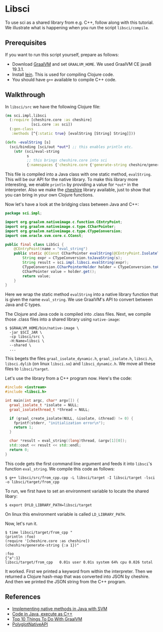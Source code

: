# Libsci

To use sci as a shared library from e.g. C++, follow along with this tutorial. We illustrate what is happening when you run the script `libsci/compile`.

## Prerequisites

If you want to run this script yourself, prepare as follows:

- Download [GraalVM](https://github.com/graalvm/graalvm-ce-builds/releases) and
  set `GRAALVM_HOME`. We used GraalVM CE java8 19.3.1.
- Install [lein](https://github.com/technomancy/leiningen). This is used for
  compiling Clojure code.
- You should have `g++` available to compile C++ code.

## Walkthrough

In `libsci/src` we have the following Clojure file:

``` clojure
(ns sci.impl.libsci
  (:require [cheshire.core :as cheshire]
            [sci.core :as sci])
  (:gen-class
   :methods [^{:static true} [evalString [String] String]]))

(defn -evalString [s]
  (sci/binding [sci/out *out*] ;; this enables println etc.
    (str (sci/eval-string
          s
          ;; this brings cheshire.core into sci
          {:namespaces {'cheshire.core {'generate-string cheshire/generate-string}}}))))
```

This file is compiled into a Java class with one static method,
`evalString`. This will be our API for the native library. To make this library
more interesting, we enable `println` by providing a value for `*out*` in the
interpreter. Also we make the [cheshire](https://github.com/dakrone/cheshire)
library available, just to show that you can bring in your own Clojure
functions.

Now let's have a look at the bridging class between Java and C++:

``` java
package sci.impl;

import org.graalvm.nativeimage.c.function.CEntryPoint;
import org.graalvm.nativeimage.c.type.CCharPointer;
import org.graalvm.nativeimage.c.type.CTypeConversion;
import com.oracle.svm.core.c.CConst;

public final class LibSci {
    @CEntryPoint(name = "eval_string")
    public static @CConst CCharPointer evalString(@CEntryPoint.IsolateThreadContext long isolateId, @CConst CCharPointer s) {
        String expr = CTypeConversion.toJavaString(s);
        String result = sci.impl.libsci.evalString(expr);
        CTypeConversion.CCharPointerHolder holder = CTypeConversion.toCString(result);
        CCharPointer value = holder.get();
        return value;
    }
}
```

Here we wrap the static method `evalString` into a native library function that
is given the name `eval_string`. We use GraalVM's API to convert between Java
and C types.

The Clojure and Java code is compiled into .class files. Next, we compile those
.class files into a shared library using `native-image`:

``` shell
$ $GRAALVM_HOME/bin/native-image \
  -jar $SCI_JAR \
  -cp libsci/src \
  -H:Name=libsci \
  --shared \
  ...
```

This begets the files `graal_isolate_dynamic.h`, `graal_isolate.h`, `libsci.h`,
`libsci.dylib` (on linux `libsci.so`) and `libsci_dynamic.h`. We move all these files to `libsci/target`.

Let's use the library from a C++ program now. Here's the code:

``` c++
#include <iostream>
#include <libsci.h>

int main(int argc, char* argv[]) {
  graal_isolate_t *isolate = NULL;
  graal_isolatethread_t *thread = NULL;

  if (graal_create_isolate(NULL, &isolate, &thread) != 0) {
    fprintf(stderr, "initialization error\n");
    return 1;
  }

  char *result = eval_string((long)thread, &argv[1][0]);
  std::cout << result << std::endl;
  return 0;
}
```

This code gets the first command line argument and feeds it into `libsci`'s
function `eval_string`. We compile this code as follows:

``` shell
$ g++ libsci/src/from_cpp.cpp -L libsci/target -I libsci/target -lsci -o libsci/target/from_cpp
```

To run, we first have to set an environment variable to locate the shared libary:

``` shell
$ export DYLD_LIBRARY_PATH=libsci/target
```

On linux this environment variable is called `LD_LIBRARY_PATH`.

Now, let's run it.

``` shell
$ time libsci/target/from_cpp "
(println :foo)
(require '[cheshire.core :as cheshire])
(cheshire/generate-string {:a 1})"

:foo
{"a":1}
libsci/target/from_cpp   0.01s user 0.01s system 64% cpu 0.026 total
```

It worked. First we printed a keyword from within the interpreter. Then we
returned a Clojure hash-map that was converted into JSON by cheshire. And then
we printed the JSON string from the C++ program.

## References

- [Implementing native methods in Java with SVM](https://github.com/oracle/graal/blob/master/substratevm/ImplementingNativeMethodsInJavaWithSVM.md)
- [Code in Java, execute as C++](https://towardsdatascience.com/code-in-java-execute-as-c-921f5db45f20)
- [Top 10 Things To Do With GraalVM](https://chrisseaton.com/truffleruby/tenthings/)
- [PolyglotNativeAPI](https://github.com/oracle/graal/blob/6639edf945f9775e7fb7de3b58d4d6b3c374a0b3/substratevm/src/org.graalvm.polyglot.nativeapi/src/org/graalvm/polyglot/nativeapi/PolyglotNativeAPI.java#L260)
